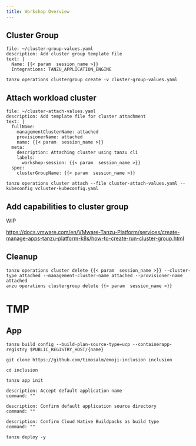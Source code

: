 ```yaml
---
title: Workshop Overview
---
```



## Cluster Group
```editor:append-lines-to-file
file: ~/cluster-group-values.yaml
description: Add cluster group template file
text: |
  Name: {{< param  session_name >}}
  Integrations: TANZU_APPLICATION_ENGINE
```
```execute
tanzu operations clustergroup create -v cluster-group-values.yaml 
```

## Attach workload cluster 
```editor:append-lines-to-file
file: ~/cluster-attach-values.yaml
description: Add template file for cluster attachment
text: |
  fullName:
    managementClusterName: attached
    provisionerName: attached
    name: {{< param  session_name >}}
  meta:
    description: Attaching cluster using tanzu cli
    labels:
      workshop-session: {{< param  session_name >}}
  spec:
    clusterGroupName: {{< param  session_name >}}
```
```execute
tanzu operations cluster attach --file cluster-attach-values.yaml --kubeconfig vcluster-kubeconfig.yaml
```

## Add capabilities to cluster group

WIP

https://docs.vmware.com/en/VMware-Tanzu-Platform/services/create-manage-apps-tanzu-platform-k8s/how-to-create-run-cluster-group.html

## Cleanup
```execute
tanzu operations cluster delete {{< param  session_name >}} --cluster-type attached --management-cluster-name attached --provisioner-name attached
anzu operations clustergroup delete {{< param  session_name >}}
```

# TMP
## App

```execute
tanzu build config --build-plan-source-type=ucp --containerapp-registry $PUBLIC_REGISTRY_HOST/{name}
```
```execute
git clone https://github.com/timosalm/emoji-inclusion inclusion
```
```execute
cd inclusion
```
```execute
tanzu app init
```
```terminal:execute
description: Accept default application name
command: ""
```
```terminal:execute
description: Confirm default application source directory
command: ""
```
```terminal:execute
description: Confirm Cloud Native Buildpacks as build type
command: ""
```
```execute
tanzu deploy -y
```